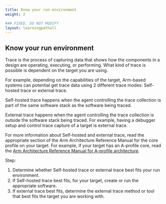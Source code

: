 ```yaml
---
title: Know your run environment
weight: 2

### FIXED, DO NOT MODIFY
layout: learningpathall
---
```


## Know your run environment
Trace is the process of capturing data that shows how the components in a design are operating, executing, or performing. What kind of trace is possible is dependent on the target you are using.

For example, depending on the capabilities of the target, Arm-based systems can potential get trace data using 2 different trace modes: Self-hosted trace or external trace. 

Self-hosted trace happens when the agent controlling the trace collection is part of the same software stack as the software being traced.

External trace happens when the agent controlling the trace collection is outside the software stack being traced. For example, having a debugger setup and control trace capture of a target is external trace.

For more information about Self-hosted and external trace, read the appropriate section of the Arm Architecture Reference Manual for the core profile on your target. For example, if your target has an A-profile core, read the [Arm Architecture Reference Manual for A-profile architecture](https://developer.arm.com/documentation/ddi0487/latest/).

Step:

1. Determine whether Self-hosted trace or external trace best fits your run environment.
2. If Self-hosted trace best fits, for your target, create or run the appropriate software.
3. If external trace best fits, determine the external trace method or tool that best fits the target you are working with.